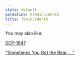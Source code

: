 ```yaml
---
style: default
permalink: X784incident5
title: 784incident5
---
```

You may also like:

[SCP-1647](http://scp-wiki.net/scp-1647)

["Sometimes You Get the Bear. . ."](http://scp-wiki.net/gdp2-sometimes-you-get-the-bear)

